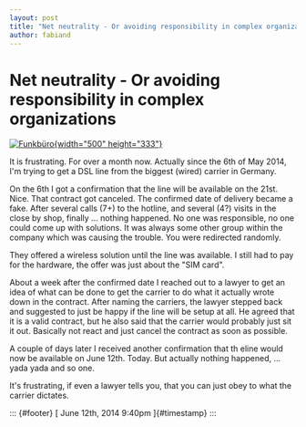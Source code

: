 ```yaml
---
layout: post
title: "Net neutrality - Or avoiding responsibility in complex organizations"
author: fabiand
---
```



Net neutrality - Or avoiding responsibility in complex organizations
====================================================================

[![Funkbüro](https://farm5.staticflickr.com/4026/4422602259_265e859829.jpg){width="500"
height="333"}](https://www.flickr.com/photos/biederbeck/4422602259/ "Funkbüro von Herr von Draussen bei Flickr")

It is frustrating. For over a month now. Actually since the 6th of May
2014, I'm trying to get a DSL line from the biggest (wired) carrier in
Germany.

On the 6th I got a confirmation that the line will be available on the
21st. Nice. That contract got canceled. The confirmed date of delivery
became a fake. After several calls (7+) to the hotline, and several (4?)
visits in the close by shop, finally ... nothing happened. No one was
responsible, no one could come up with solutions. It was always some
other group within the company which was causing the trouble. You were
redirected randomly.

They offered a wireless solution until the line was available. I still
had to pay for the hardware, the offer was just about the "SIM card".

About a week after the confirmed date I reached out to a lawyer to get
an idea of what can be done to get the carrier to do what it actually
wrote down in the contract. After naming the carriers, the lawyer
stepped back and suggested to just be happy if the line will be setup at
all. He agreed that it is a valid contract, but he also said that the
carrier would probably just sit it out. Basically not react and just
cancel the contract as soon as possible.

A couple of days later I received another confirmation that th eline
would now be available on June 12th. Today. But actually nothing
happened, ... yada yada and so one.

It's frustrating, if even a lawyer tells you, that you can just obey to
what the carrier dictates.

::: {#footer}
[ June 12th, 2014 9:40pm ]{#timestamp}
:::
